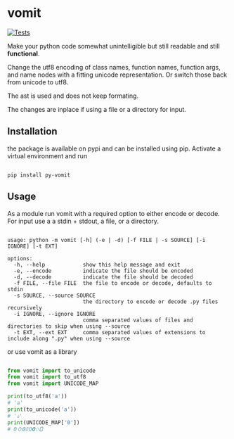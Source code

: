 # vomit

[![Tests](https://github.com/bhmt/vomit/actions/workflows/tests.yml/badge.svg)](https://github.com/bhmt/vomit/actions/workflows/tests.yml)

Make your python code somewhat unintelligible but still readable and still **functional**.

Change the utf8 encoding of class names, function names, function args, and name nodes with a fitting unicode representation.
Or switch those back from unicode to utf8.

The ast is used and does not keep formating.

The changes are inplace if using a file or a directory for input.

## Installation

the package is available on pypi and can be installed using pip.
Activate a virtual environment and run

```

pip install py-vomit

```

## Usage

As a module run vomit with a required option to either encode or decode.
For input use a a stdin + stdout, a file, or a directory.


```shell

usage: python -m vomit [-h] (-e | -d) [-f FILE | -s SOURCE] [-i IGNORE] [-t EXT]

options:
  -h, --help            show this help message and exit
  -e, --encode          indicate the file should be encoded
  -d, --decode          indicate the file should be decoded
  -f FILE, --file FILE  the file to encode or decode, defaults to stdin
  -s SOURCE, --source SOURCE
                        the directory to encode or decode .py files recursively
  -i IGNORE, --ignore IGNORE
                        comma separated values of files and directories to skip when using --source
  -t EXT, --ext EXT     comma separated values of extensions to include along ".py" when using --source

```


or use vomit as a library

```py

from vomit import to_unicode
from vomit import to_utf8
from vomit import UNICODE_MAP

print(to_utf8('a'))
# 'a'
print(to_unicode('a'))
# '𝔞'
print(UNICODE_MAP['0'])
# 0０𝟎𝟘𝟢𝟬𝟶🯰

```